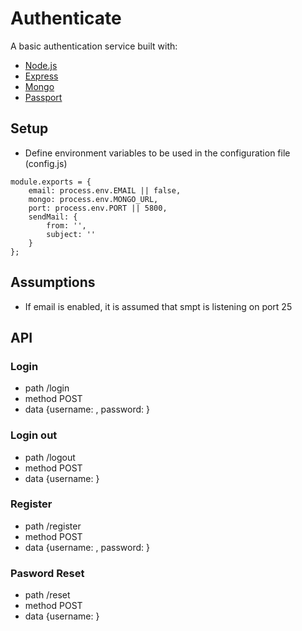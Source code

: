 # Authenticate

A basic authentication service built with:

- [Node.js][node]
- [Express][express]
- [Mongo][mongo]
- [Passport][passport]

## Setup

- Define environment variables to be used in the configuration file (config.js)
```
module.exports = {
    email: process.env.EMAIL || false,
    mongo: process.env.MONGO_URL,
    port: process.env.PORT || 5800,
    sendMail: {
        from: '',
        subject: ''
    }
};
```

## Assumptions

- If email is enabled, it is assumed that smpt is listening on port 25

## API

### Login

- path /login
- method POST
- data {username: <username>, password: <password>}


### Login out

- path /logout
- method POST
- data {username: <username>}

### Register

- path /register
- method POST
- data {username: <username>, password: <password>}

### Pasword Reset

- path /reset
- method POST 
- data {username: <username>}


[node]: https://nodejs.org
[express]: http://expressjs.com/
[mongo]: https://www.mongodb.org/
[passport]: http://passportjs.org/
